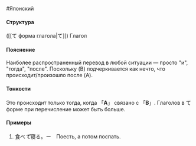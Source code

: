 #Японский 
#### Структура
([[て форма глагола|て]]) Глагол
#### Пояснение
Наиболее распространенный перевод в любой ситуации — просто "и", "тогда", "после". Поскольку (B) подчеркивается как нечто, что происходит/произошло после (A).
#### Тонкости
Это происходит только тогда, когда 「**A**」 связано с 「**B**」.
Глаголов в て форме при перечисление может быть больше. 
#### Примеры
1. 食べ***て***寝る。ー　Поесть, а потом поспать.